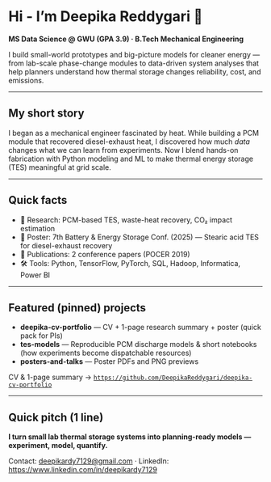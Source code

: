 # Hi - I’m Deepika Reddygari 👋
**MS Data Science @ GWU (GPA 3.9) · B.Tech Mechanical Engineering**

I build small-world prototypes and big-picture models for cleaner energy — from lab-scale phase-change modules to data-driven system analyses that help planners understand how thermal storage changes reliability, cost, and emissions.

---

## My short story
I began as a mechanical engineer fascinated by heat. While building a PCM module that recovered diesel-exhaust heat, I discovered how much *data* changes what we can learn from experiments. Now I blend hands-on fabrication with Python modeling and ML to make thermal energy storage (TES) meaningful at grid scale.

---

## Quick facts
- 🔬 Research: PCM-based TES, waste-heat recovery, CO₂ impact estimation  
- 🧪 Poster: 7th Battery & Energy Storage Conf. (2025) — Stearic acid TES for diesel-exhaust recovery  
- 📄 Publications: 2 conference papers (POCER 2019) 
- 🛠️ Tools: Python, TensorFlow, PyTorch, SQL, Hadoop, Informatica, Power BI

---

## Featured (pinned) projects
- **deepika-cv-portfolio** — CV + 1-page research summary + poster (quick pack for PIs)  
- **tes-models** — Reproducible PCM discharge models & short notebooks (how experiments become dispatchable resources)  
- **posters-and-talks** — Poster PDFs and PNG previews

CV & 1-page summary → [`https://github.com/DeepikaReddygari/deepika-cv-portfolio`](https://github.com/DeepikaReddygari/deepika-cv-portfolio)  

---

## Quick pitch (1 line)
**I turn small lab thermal storage systems into planning-ready models — experiment, model, quantify.**

Contact: deepikardy7129@gmail.com · LinkedIn: https://www.linkedin.com/in/deepikardy7129
